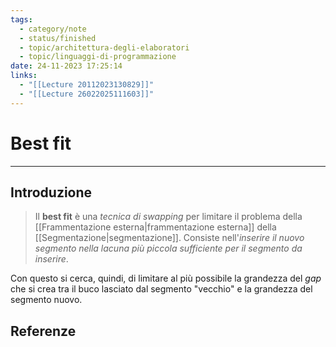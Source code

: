```yaml
---
tags:
  - category/note
  - status/finished
  - topic/architettura-degli-elaboratori
  - topic/linguaggi-di-programmazione
date: 24-11-2023 17:25:14
links:
  - "[[Lecture 20112023130829]]"
  - "[[Lecture 26022025111603]]"
---
```

# Best fit
---
## Introduzione
> Il **best fit** è una _tecnica di swapping_ per limitare il problema della [[Frammentazione esterna|frammentazione esterna]] della [[Segmentazione|segmentazione]]. Consiste nell'_inserire il nuovo segmento nella lacuna più piccola sufficiente per il segmento da inserire_.

Con questo si cerca, quindi, di limitare al più possibile la grandezza del _gap_ che si crea tra il buco lasciato dal segmento "vecchio" e la grandezza del segmento nuovo.

## Referenze